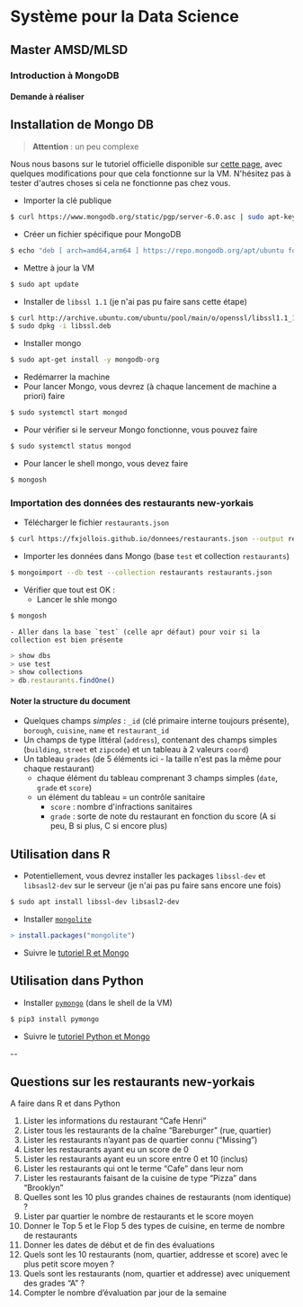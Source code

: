 # Système pour la Data Science

## Master AMSD/MLSD

### Introduction à MongoDB

#### Demande à réaliser


## Installation de Mongo DB

> **Attention** : un peu complexe

Nous nous basons sur le tutoriel officielle disponible sur [cette page](https://www.mongodb.com/docs/manual/tutorial/install-mongodb-on-ubuntu/), avec quelques modifications pour que cela fonctionne sur la VM. N'hésitez pas à tester d'autres choses si cela ne fonctionne pas chez vous.

- Importer la clé publique 
```bash
$ curl https://www.mongodb.org/static/pgp/server-6.0.asc | sudo apt-key add -
```

- Créer un fichier spécifique pour MongoDB
```bash
$ echo "deb [ arch=amd64,arm64 ] https://repo.mongodb.org/apt/ubuntu focal/mongodb-org/6.0 multiverse" | sudo tee /etc/apt/sources.list.d/mongodb-org-6.0.list
```

- Mettre à jour la VM
```bash
$ sudo apt update
```

- Installer de `libssl 1.1` (je n'ai pas pu faire sans cette étape)
```bash
$ curl http://archive.ubuntu.com/ubuntu/pool/main/o/openssl/libssl1.1_1.1.1f-1ubuntu2_amd64.deb --output libssl.deb
$ sudo dpkg -i libssl.deb
```

- Installer mongo 
```bash
$ sudo apt-get install -y mongodb-org
```

- Redémarrer la machine
- Pour lancer Mongo, vous devrez (à chaque lancement de machine a priori) faire 
```bash
$ sudo systemctl start mongod
```

- Pour vérifier si le serveur Mongo fonctionne, vous pouvez faire
```bash
$ sudo systemctl status mongod
```

- Pour lancer le shell mongo, vous devez faire
```bash
$ mongosh
```

### Importation des données des restaurants new-yorkais

- Télécharger le fichier `restaurants.json`
```bash
$ curl https://fxjollois.github.io/donnees/restaurants.json --output restaurants.json
```

- Importer les données dans Mongo (base `test` et collection `restaurants`)
```bash
$ mongoimport --db test --collection restaurants restaurants.json
```

- Vérifier que tout est OK :
    - Lancer le shle mongo
```bash
$ mongosh
```
    - Aller dans la base `test` (celle apr défaut) pour voir si la collection est bien présente
```js
> show dbs
> use test
> show collections
> db.restaurants.findOne()
```

#### Noter la structure du document

- Quelques champs *simples* : `_id` (clé primaire interne toujours présente), `borough`, `cuisine`, `name` et `restaurant_id`
- Un champs de type littéral (`address`), contenant des champs simples (`building`, `street` et `zipcode`) et un tableau à 2 valeurs `coord`)
- Un tableau `grades` (de 5 éléments ici - la taille n'est pas la même pour chaque restaurant)
    - chaque élément du tableau comprenant 3 champs simples (`date`,  `grade` et `score`)
    - un élément du tableau = un contrôle sanitaire
        - `score` : nombre d'infractions sanitaires
        - `grade` : sorte de note du restaurant en fonction du score (A si peu, B si plus, C si encore plus)



## Utilisation dans R

- Potentiellement, vous devrez installer les packages `libssl-dev` et `libsasl2-dev` sur le serveur (je n'ai pas pu faire sans encore une fois)
```bash
$ sudo apt install libssl-dev libsasl2-dev
```

- Installer [`mongolite`](https://jeroen.github.io/mongolite/)
```r
> install.packages("mongolite")
```

- Suivre le [tutoriel R et Mongo](seance5-r)

## Utilisation dans Python

- Installer [`pymongo`](https://docs.mongodb.com/drivers/pymongo/) (dans le shell de la VM)
```bash
$ pip3 install pymongo
```

- Suivre le [tutoriel Python et Mongo](seance5-python)

--
## Questions sur les restaurants new-yorkais

A faire dans R et dans Python 

1. Lister les informations du restaurant “Cafe Henri”
1. Lister tous les restaurants de la chaîne “Bareburger” (rue, quartier)
1. Lister les restaurants n’ayant pas de quartier connu (“Missing”)
1. Lister les restaurants ayant eu un score de 0
1. Lister les restaurants ayant eu un score entre 0 et 10 (inclus)
1. Lister les restaurants qui ont le terme “Cafe” dans leur nom
1. Lister les restaurants faisant de la cuisine de type “Pizza” dans “Brooklyn”
1. Quelles sont les 10 plus grandes chaines de restaurants (nom identique) ?
1. Lister par quartier le nombre de restaurants et le score moyen
1. Donner le Top 5 et le Flop 5 des types de cuisine, en terme de nombre de restaurants
1. Donner les dates de début et de fin des évaluations
1. Quels sont les 10 restaurants (nom, quartier, addresse et score) avec le plus petit score moyen ?
1. Quels sont les restaurants (nom, quartier et addresse) avec uniquement des grades “A” ?
1. Compter le nombre d’évaluation par jour de la semaine




